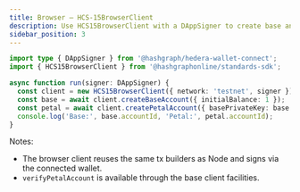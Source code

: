 ```yaml
---
title: Browser — HCS‑15BrowserClient
description: Use HCS15BrowserClient with a DAppSigner to create base and Petal accounts from the browser.
sidebar_position: 3
---
```


```ts
import type { DAppSigner } from '@hashgraph/hedera-wallet-connect';
import { HCS15BrowserClient } from '@hashgraphonline/standards-sdk';

async function run(signer: DAppSigner) {
  const client = new HCS15BrowserClient({ network: 'testnet', signer });
  const base = await client.createBaseAccount({ initialBalance: 1 });
  const petal = await client.createPetalAccount({ basePrivateKey: base.privateKey, initialBalance: 0.5 });
  console.log('Base:', base.accountId, 'Petal:', petal.accountId);
}
```

Notes:

- The browser client reuses the same tx builders as Node and signs via the connected wallet.
- `verifyPetalAccount` is available through the base client facilities.

